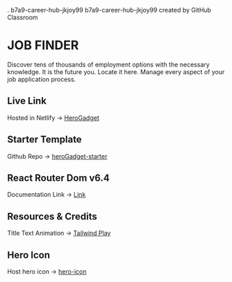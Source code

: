 . b7a9-career-hub-jkjoy99
b7a9-career-hub-jkjoy99 created by GitHub Classroom
# JOB FINDER

 Discover tens of thousands of employment options with the necessary knowledge. It is the future you. Locate it here. Manage every aspect of your job application process.

## Live Link
Hosted in Netlify -> [HeroGadget]([https://herogadget.netlify.app/](https://inquisitive-moxie-f36a49.netlify.app))


## Starter Template
Github Repo -> [heroGadget-starter](https://github.com/Porgramming-Hero-web-course/b7a9-career-hub-jkjoy99)


## React Router Dom v6.4 
Documentation Link -> [Link](https://reactrouter.com/en/main/start/overview)


## Resources & Credits

Title Text Animation -> [Tailwind Play](https://play.tailwindcss.com/VCZwwz1e3R)

## Hero Icon

Host hero icon -> [hero-icon](https://heroicons.com/)
